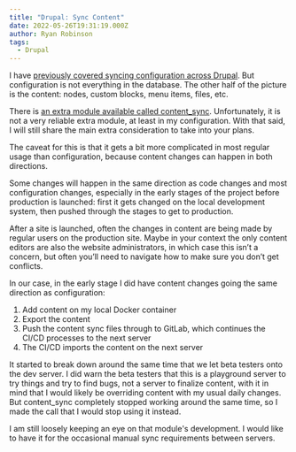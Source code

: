 ```yaml
---
title: "Drupal: Sync Content"
date: 2022-05-26T19:31:19.000Z
author: Ryan Robinson
tags:
  - Drupal
---
```


I have [previously covered syncing configuration across Drupal](/websites/drupal/drupal-sync-configuration/). But configuration is not everything in the database. The other half of the picture is the content: nodes, custom blocks, menu items, files, etc. 

There is [an extra module available called content_sync](https://www.drupal.org/project/content_sync). Unfortunately, it is not a very reliable extra module, at least in my configuration. With that said, I will still share the main extra consideration to take into your plans.

The caveat for this is that it gets a bit more complicated in most regular usage than configuration, because content changes can happen in both directions.

Some changes will happen in the same direction as code changes and most configuration changes, especially in the early stages of the project before production is launched: first it gets changed on the local development system, then pushed through the stages to get to production.

After a site is launched, often the changes in content are being made by regular users on the production site. Maybe in your context the only content editors are also the website administrators, in which case this isn’t a concern, but often you’ll need to navigate how to make sure you don’t get conflicts.

In our case, in the early stage I did have content changes going the same direction as configuration:

1. Add content on my local Docker container
2. Export the content
3. Push the content sync files through to GitLab, which continues the CI/CD processes to the next server
4. The CI/CD imports the content on the next server

It started to break down around the same time that we let beta testers onto the dev server. I did warn the beta testers that this is a playground server to try things and try to find bugs, not a server to finalize content, with it in mind that I would likely be overriding content with my usual daily changes. But content_sync completely stopped working around the same time, so I made the call that I would stop using it instead.

I am still loosely keeping an eye on that module's development. I would like to have it for the occasional manual sync requirements between servers.